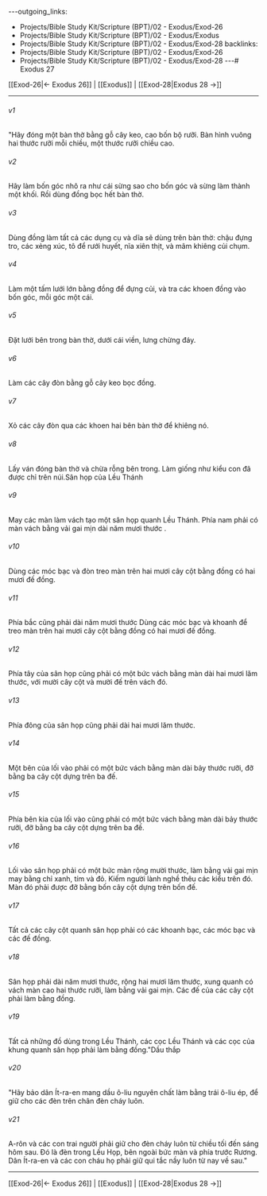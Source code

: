 ---outgoing_links:
  - Projects/Bible Study Kit/Scripture (BPT)/02 - Exodus/Exod-26
  - Projects/Bible Study Kit/Scripture (BPT)/02 - Exodus/Exodus
  - Projects/Bible Study Kit/Scripture (BPT)/02 - Exodus/Exod-28
backlinks:
  - Projects/Bible Study Kit/Scripture (BPT)/02 - Exodus/Exod-26
  - Projects/Bible Study Kit/Scripture (BPT)/02 - Exodus/Exod-28
---# Exodus 27

[[Exod-26|← Exodus 26]] | [[Exodus]] | [[Exod-28|Exodus 28 →]]
***



###### v1 
"Hãy đóng một bàn thờ bằng gỗ cây keo, cao bốn bộ rưỡi. Bàn hình vuông hai thước rưỡi mỗi chiều, một thước rưỡi chiều cao. 

###### v2 
Hãy làm bốn góc nhô ra như cái sừng sao cho bốn góc và sừng làm thành một khối. Rồi dùng đồng bọc hết bàn thờ. 

###### v3 
Dùng đồng làm tất cả các dụng cụ và dĩa sẽ dùng trên bàn thờ: chậu đựng tro, các xẻng xúc, tô để rưới huyết, nĩa xiên thịt, và mâm khiêng củi chụm. 

###### v4 
Làm một tấm lưới lớn bằng đồng để đựng củi, và tra các khoen đồng vào bốn góc, mỗi góc một cái. 

###### v5 
Đặt lưới bên trong bàn thờ, dưới cái viền, lưng chừng đáy. 

###### v6 
Làm các cây đòn bằng gỗ cây keo bọc đồng. 

###### v7 
Xỏ các cây đòn qua các khoen hai bên bàn thờ để khiêng nó. 

###### v8 
Lấy ván đóng bàn thờ và chừa rỗng bên trong. Làm giống như kiểu con đã được chỉ trên núi.Sân họp của Lều Thánh 

###### v9 
May các màn làm vách tạo một sân họp quanh Lều Thánh. Phía nam phải có màn vách bằng vải gai mịn dài năm mươi thước . 

###### v10 
Dùng các móc bạc và đòn treo màn trên hai mươi cây cột bằng đồng có hai mươi đế đồng. 

###### v11 
Phía bắc cũng phải dài năm mươi thước Dùng các móc bạc và khoanh để treo màn trên hai mươi cây cột bằng đồng có hai mươi đế đồng. 

###### v12 
Phía tây của sân họp cũng phải có một bức vách bằng màn dài hai mươi lăm thước, với mười cây cột và mười đế trên vách đó. 

###### v13 
Phía đông của sân họp cũng phải dài hai mươi lăm thước. 

###### v14 
Một bên của lối vào phải có một bức vách bằng màn dài bảy thước rưỡi, đỡ bằng ba cây cột dựng trên ba đế. 

###### v15 
Phía bên kia của lối vào cũng phải có một bức vách bằng màn dài bảy thước rưỡi, đỡ bằng ba cây cột dựng trên ba đế. 

###### v16 
Lối vào sân họp phải có một bức màn rộng mười thước, làm bằng vải gai mịn may bằng chỉ xanh, tím và đỏ. Kiếm người lành nghề thêu các kiểu trên đó. Màn đó phải được đỡ bằng bốn cây cột dựng trên bốn đế. 

###### v17 
Tất cả các cây cột quanh sân họp phải có các khoanh bạc, các móc bạc và các đế đồng. 

###### v18 
Sân họp phải dài năm mươi thước, rộng hai mươi lăm thước, xung quanh có vách màn cao hai thước rưỡi, làm bằng vải gai mịn. Các đế của các cây cột phải làm bằng đồng. 

###### v19 
Tất cả những đồ dùng trong Lều Thánh, các cọc Lều Thánh và các cọc của khung quanh sân họp phải làm bằng đồng."Dầu thắp 

###### v20 
"Hãy bảo dân Ít-ra-en mang dầu ô-liu nguyên chất làm bằng trái ô-liu ép, để giữ cho các đèn trên chân đèn cháy luôn. 

###### v21 
A-rôn và các con trai người phải giữ cho đèn cháy luôn từ chiều tối đến sáng hôm sau. Đó là đèn trong Lều Họp, bên ngoài bức màn và phía trước Rương. Dân Ít-ra-en và các con cháu họ phải giữ qui tắc nầy luôn từ nay về sau."

***
[[Exod-26|← Exodus 26]] | [[Exodus]] | [[Exod-28|Exodus 28 →]]
